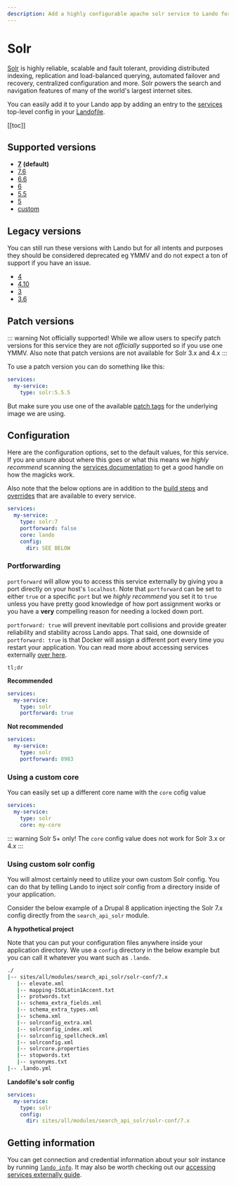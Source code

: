 ```yaml
---
description: Add a highly configurable apache solr service to Lando for local development with all the power of Docker and Docker Compose.
---
```


# Solr

[Solr](http://lucene.apache.org/solr/) is highly reliable, scalable and fault tolerant, providing distributed indexing, replication and load-balanced querying, automated failover and recovery, centralized configuration and more. Solr powers the search and navigation features of many of the world's largest internet sites.

You can easily add it to your Lando app by adding an entry to the [services](./../config/services.md) top-level config in your [Landofile](./../config/lando.md).

[[toc]]

## Supported versions

*   **[7](https://hub.docker.com/r/_/solr/)** **(default)**
*   [7.6](https://hub.docker.com/r/_/solr/)
*   [6.6](https://hub.docker.com/r/_/solr/)
*   [6](https://hub.docker.com/r/_/solr/)
*   [5.5](https://hub.docker.com/r/_/solr/)
*   [5](https://hub.docker.com/r/_/solr/)
*   [custom](./../config/services.md#advanced)

## Legacy versions

You can still run these versions with Lando but for all intents and purposes they should be considered deprecated eg YMMV and do not expect a ton of support if you have an issue.

*   [4](https://hub.docker.com/r/actency/docker-solr)
*   [4.10](https://hub.docker.com/r/actency/docker-solr)
*   [3](https://hub.docker.com/r/actency/docker-solr)
*   [3.6](https://hub.docker.com/r/actency/docker-solr)

## Patch versions

::: warning Not officially supported!
While we allow users to specify patch versions for this service they are not *officially* supported so if you use one YMMV. Also note that patch versions are not available for Solr 3.x and 4.x
:::

To use a patch version you can do something like this:

```yaml
services:
  my-service:
    type: solr:5.5.5
```

But make sure you use one of the available [patch tags](https://hub.docker.com/r/library/solr/tags/) for the underlying image we are using.

## Configuration

Here are the configuration options, set to the default values, for this service. If you are unsure about where this goes or what this means we *highly recommend* scanning the [services documentation](./../config/services.md) to get a good handle on how the magicks work.

Also note that the below options are in addition to the [build steps](./../config/services.md#build-steps) and [overrides](./../config/services.md#overrides) that are available to every service.

```yaml
services:
  my-service:
    type: solr:7
    portforward: false
    core: lando
    config:
      dir: SEE BELOW
```

### Portforwarding

`portforward` will allow you to access this service externally by giving you a port directly on your host's `localhost`. Note that `portforward` can be set to either `true` or a specific `port` but we *highly recommend* you set it to `true` unless you have pretty good knowledge of how port assignment works or you have a **very** compelling reason for needing a locked down port.

`portforward: true` will prevent inevitable port collisions and provide greater reliability and stability across Lando apps. That said, one downside of `portforward: true` is that Docker will assign a different port every time you restart your application. You can read more about accessing services externally [over here](./../guides/external-access.md).

`tl;dr`

**Recommended**

```yaml
services:
  my-service:
    type: solr
    portforward: true
```

**Not recommended**

```yaml
services:
  my-service:
    type: solr
    portforward: 8983
```

### Using a custom core

You can easily set up a different core name with the `core` cofig value

```yaml
services:
  my-service:
    type: solr
    core: my-core
```

::: warning Solr 5+ only!
The `core` config value does not work for Solr 3.x or 4.x
:::

### Using custom solr config

You will almost certainly need to utilize your own custom Solr config. You can do that by telling Lando to inject solr config from a directory inside of your application.

Consider the below example of a Drupal 8 application injecting the Solr 7.x config directly from the `search_api_solr` module.

**A hypothetical project**

Note that you can put your configuration files anywhere inside your application directory. We use a `config` directory in the below example but you can call it whatever you want such as `.lando`.

```bash
./
|-- sites/all/modules/search_api_solr/solr-conf/7.x
   |-- elevate.xml
   |-- mapping-ISOLatin1Accent.txt
   |-- protwords.txt
   |-- schema_extra_fields.xml
   |-- schema_extra_types.xml
   |-- schema.xml
   |-- solrconfig_extra.xml
   |-- solrconfig_index.xml
   |-- solrconfig_spellcheck.xml
   |-- solrconfig.xml
   |-- solrcore.properties
   |-- stopwords.txt
   |-- synonyms.txt
|-- .lando.yml
```

**Landofile's solr config**

```yaml
services:
  my-service:
    type: solr
    config:
      dir: sites/all/modules/search_api_solr/solr-conf/7.x
```

## Getting information

You can get connection and credential information about your solr instance by running [`lando info`](./../cli/info.md). It may also be worth checking out our [accessing services externally guide](./../guides/external-access.md).

<RelatedGuides tag="Solr"/>
